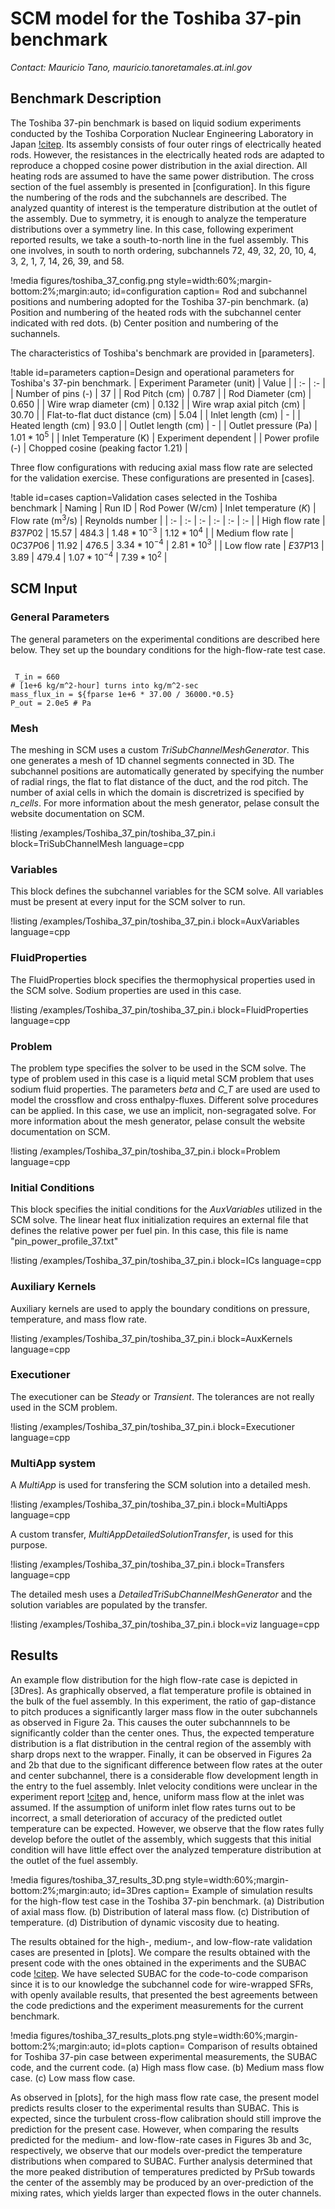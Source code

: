# SCM model for the Toshiba 37-pin benchmark

*Contact: Mauricio Tano, mauricio.tanoretamales.at.inl.gov*

## Benchmark Description

The Toshiba 37-pin benchmark is based on liquid sodium experiments conducted by the Toshiba Corporation Nuclear Engineering Laboratory in Japan [!citep](namekawa1984buoyancy).
Its assembly consists of four outer rings of electrically heated rods.
However, the resistances in the electrically heated rods are adapted to reproduce a chopped cosine power distribution in the axial direction.
All heating rods are assumed to have the same power distribution. The cross section of the fuel
assembly is presented in [configuration]. In this figure the numbering of the rods and the subchannels
are described. The analyzed quantity of interest is the temperature distribution at the outlet of the assembly. Due to symmetry, it is enough to analyze the temperature distributions over a symmetry line. In this case, following experiment reported results, we take a
south-to-north line in the fuel assembly. This one involves, in south to north ordering, subchannels
72, 49, 32, 20, 10, 4, 3, 2, 1, 7, 14, 26, 39, and 58.

!media figures/toshiba_37_config.png
       style=width:60%;margin-bottom:2%;margin:auto;
       id=configuration
       caption= Rod and subchannel positions and numbering adopted for the Toshiba 37-pin benchmark. (a) Position and numbering of the heated rods with the subchannel center indicated with red dots. (b) Center position and numbering of the suchannels.

The characteristics of Toshiba's benchmark are provided in [parameters].

!table id=parameters caption=Design and operational parameters for Toshiba's 37-pin benchmark.
| Experiment Parameter (unit) | Value  |
| :- | :- |
| Number of pins (-) | $37$ |
| Rod Pitch (cm) | $0.787$ |
| Rod Diameter (cm) | $0.650$ |
| Wire wrap diameter (cm) | $0.132$ |
| Wire wrap axial pitch (cm) | $30.70$ |
| Flat-to-flat duct distance (cm) | $5.04$ |
| Inlet length (cm) | - |
| Heated length (cm) | $93.0$ |
| Outlet length (cm) | - |
| Outlet pressure (Pa) | $1.01*10^5$ |
| Inlet Temperature (K) | Experiment dependent |
| Power profile (-) | Chopped cosine (peaking factor $1.21$) |

Three flow configurations with reducing axial mass flow rate are selected for the validation exercise. These configurations are presented in [cases].

!table id=cases caption=Validation cases selected in the Toshiba benchmark
| Naming | Run ID | Rod Power (W/cm) | Inlet temperature ($K$) | Flow rate (m$^3$/s) | Reynolds number |
| :- | :- | :- | :- | :- | :- |
| High flow rate | $B37P02$ | $15.57$ | $484.3$ | $1.48*10^{-3}$ | $1.12*10^4$ |
| Medium flow rate | $0C37P06$ | $11.92$ | $476.5$ | $3.34*10^{-4}$ | $2.81*10^3$ |
| Low flow rate | $E37P13$ | $3.89$ | $479.4$ | $1.07*10^{-4}$ | $7.39*10^2$ |

## SCM Input

### General Parameters

The general parameters on the experimental conditions are described here below.
They set up the boundary conditions for the high-flow-rate test case.

```language=bash

 T_in = 660
# [1e+6 kg/m^2-hour] turns into kg/m^2-sec
mass_flux_in = ${fparse 1e+6 * 37.00 / 36000.*0.5}
P_out = 2.0e5 # Pa

```

### Mesh

The meshing in SCM uses a custom *TriSubChannelMeshGenerator*.
This one generates a mesh of 1D channel segments connected in 3D.
The subchannel positions are automatically generated by specifying the number of radial rings, the flat to flat distance of the duct, and the rod pitch. The number of axial cells in which the domain is discretrized is specified by *n_cells*.
For more information about the mesh generator, pelase consult the website documentation on SCM.

!listing /examples/Toshiba_37_pin/toshiba_37_pin.i block=TriSubChannelMesh language=cpp

### Variables

This block defines the subchannel variables for the SCM solve.
All variables must be present at every input for the SCM solver to run.

!listing /examples/Toshiba_37_pin/toshiba_37_pin.i block=AuxVariables language=cpp

### FluidProperties

The FluidProperties block specifies the thermophysical properties used in the SCM solve.
Sodium properties are used in this case.

!listing /examples/Toshiba_37_pin/toshiba_37_pin.i block=FluidProperties language=cpp

### Problem

The problem type specifies the solver to be used in the SCM solve.
The type of problem used in this case is a liquid metal SCM problem that uses sodium fluid properties.
The parameters *beta* and *C_T* are used are used to model the crossflow and cross enthalpy-fluxes.
Different solve procedures can be applied.
In this case, we use an implicit, non-segragated solve.
For more information about the mesh generator, pelase consult the website documentation on SCM.

!listing /examples/Toshiba_37_pin/toshiba_37_pin.i block=Problem language=cpp

### Initial Conditions

This block specifies the initial conditions for the *AuxVariables* utilized in the SCM solve.
The linear heat flux initialization requires an external file that defines the relative power per fuel pin.
In this case, this file is name "pin_power_profile_37.txt"

!listing /examples/Toshiba_37_pin/toshiba_37_pin.i block=ICs language=cpp

### Auxiliary Kernels

Auxiliary kernels are used to apply the boundary conditions on pressure, temperature, and mass flow rate.

!listing /examples/Toshiba_37_pin/toshiba_37_pin.i block=AuxKernels language=cpp

### Executioner

The executioner can be *Steady* or *Transient*.
The tolerances are not really used in the SCM problem.

!listing /examples/Toshiba_37_pin/toshiba_37_pin.i block=Executioner language=cpp

### MultiApp system

A *MultiApp* is used for transfering the SCM solution into a detailed mesh.

!listing /examples/Toshiba_37_pin/toshiba_37_pin.i block=MultiApps language=cpp

A custom transfer, *MultiAppDetailedSolutionTransfer*, is used for this purpose.

!listing /examples/Toshiba_37_pin/toshiba_37_pin.i block=Transfers language=cpp

The detailed mesh uses a *DetailedTriSubChannelMeshGenerator* and the solution variables are populated by the transfer.

!listing /examples/Toshiba_37_pin/toshiba_37_pin.i block=viz language=cpp

## Results

An example flow distribution for the high flow-rate case is depicted in [3Dres].
As graphically observed, a flat temperature profile is obtained in the bulk of the fuel assembly.
In this experiment, the ratio of gap-distance to pitch produces a significantly larger mass flow in the outer subchannels as observed in Figure 2a.
This causes the outer subchannnels to be significantly colder than the center ones.
Thus, the expected temperature distribution is a flat distribution in the central region of the assembly with sharp drops next to the wrapper.
Finally, it can be observed in Figures 2a and 2b that due to the significant difference between flow rates at the outer and center subchannel, there is a considerable flow development length in the entry to the fuel assembly.
Inlet velocity conditions were unclear in the experiment report [!citep](namekawa1984buoyancy) and, hence, uniform mass flow at the inlet was assumed.
If the assumption of uniform inlet flow rates turns out to be incorrect, a small deterioration of accuracy of the predicted outlet temperature can be expected.
However, we observe that the flow rates fully develop before the outlet of the assembly, which suggests that this initial condition will have little effect over the analyzed temperature distribution at the outlet of the fuel assembly.

!media figures/toshiba_37_results_3D.png
       style=width:60%;margin-bottom:2%;margin:auto;
       id=3Dres
       caption=  Example of simulation results for the high-flow test case in the Toshiba 37-pin benchmark. (a) Distribution of axial mass flow. (b) Distribution of lateral mass flow. (c) Distribution of temperature. (d) Distribution of dynamic viscosity due to heating.

The results obtained for the high-, medium-, and low-flow-rate validation cases are presented in [plots].
We compare the results obtained with the present code with the ones obtained in the experiments and the SUBAC code [!citep](sun2018development).
We have selected SUBAC for the code-to-code comparison since it is to our knowledge the subchannel code for wire-wrapped SFRs, with openly available results, that presented the best agreements between the code predictions and the experiment measurements for the current benchmark.

!media figures/toshiba_37_results_plots.png
       style=width:60%;margin-bottom:2%;margin:auto;
       id=plots
       caption=  Comparison of results obtained for Toshiba 37-pin case between experimental measurements, the SUBAC code, and the current code. (a) High mass flow case. (b) Medium mass flow case. (c) Low mass flow case.

As observed in [plots], for the high mass flow rate case, the present model predicts results closer to the experimental results than SUBAC. This is expected, since the turbulent cross-flow calibration should still improve the prediction for the present case.
However, when comparing the results predicted for the medium- and low-flow-rate cases in Figures 3b and 3c, respectively, we observe that our models over-predict the temperature distributions when compared to SUBAC.
Further analysis determined that the more peaked distribution of temperatures predicted by PrSub towards the center of the assembly may be
produced by an over-prediction of the mixing rates, which yields larger than expected flows in the outer channels.
